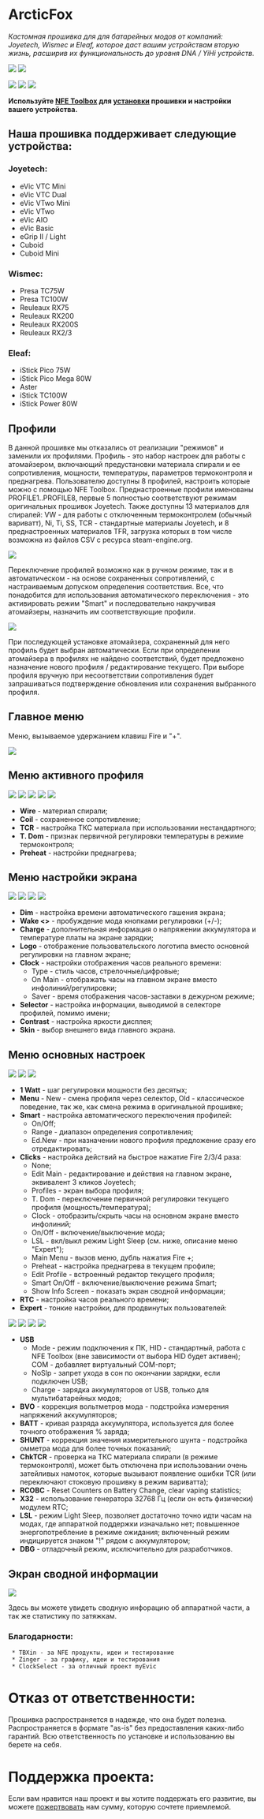 # ArcticFox
*Кастомная прошивка для для батарейных модов от компаний: Joyetech, Wismec и Eleaf, которое даст вашим устройствам вторую жизнь, расширив их функциональность до уровня DNA / YiHi устройств.*

![](http://i.imgur.com/JP4KC8A.png)
![](http://i.imgur.com/E1e7cs1.png)

![](http://i.imgur.com/kYJcp6I.png)
![](http://i.imgur.com/TnqNYK1.png)
![](http://i.imgur.com/0XTV9xD.png)

**Используйте [NFE Toolbox](https://github.com/TBXin/NFirmwareEditor/releases) для [установки](https://github.com/maelstrom2001/ArcticFox/wiki/How-to-install) прошивки и настройки вашего устройства.**

## Наша прошивка поддерживает следующие устройства:
### Joyetech:
* eVic VTC Mini
* eVic VTC Dual
* eVic VTwo Mini
* eVic VTwo
* eVic AIO
* eVic Basic
* eGrip II / Light
* Cuboid
* Cuboid Mini

### Wismec:
* Presa TC75W
* Presa TC100W
* Reuleaux RX75
* Reuleaux RX200
* Reuleaux RX200S
* Reuleaux RX2/3

### Eleaf:
* iStick Pico 75W
* iStick Pico Mega 80W
* Aster
* iStick TC100W
* iStick Power 80W

## Профили
В данной прошивке мы отказались от реализации "режимов" и заменили их профилями.
Профиль - это набор настроек для работы с атомайзером, включающий предустановки материала спирали и ее сопротивления, мощности, температуры, параметров термоконтроля и преднагрева.
Пользователю доступны 8 профилей, настроить которые можно с помощью NFE Toolbox. Преднастроенные профили именованы PROFILE1..PROFILE8, первые 5 полностью соответствуют режимам оригинальных прошивок Joyetech.
Также доступны 13 материалов для спиралей: VW - для работы с отключенным термоконтролем (обычный вариватт), Ni, Ti, SS, TCR - стандартные материалы Joyetech, и 8 преднастроенных материалов TFR, загрузка которых в том числе возможна из файлов CSV с ресурса steam-engine.org.

![](http://i.imgur.com/UjtY7Ir.png)

Переключение профилей возможно как в ручном режиме, так и в автоматическом - на основе сохраненных сопротивлений, с настраиваемым допуском определения соответствия. Все, что понадобится для использования автоматического переключения - это активировать режим "Smart" и последовательно накручивая атомайзеры, назначить им соответствующие профили.

![](http://i.imgur.com/fadryzQ.png)

При последующей установке атомайзера, сохраненный для него профиль будет выбран автоматически.
Если при определении атомайзера в профилях не найдено соответствий, будет предложено назначение нового профиля / редактирование текущего.
При выборе профиля вручную при несоответствии сопротивления будет запрашиваться подтверждение обновления или сохранения выбранного профиля.

## Главное меню

Меню, вызываемое удержанием клавиш Fire и "+".

![](http://i.imgur.com/XSWOLDJ.png)

## Меню активного профиля

![](http://i.imgur.com/mpg5ukP.png) ![](http://i.imgur.com/2UPcLHy.png) ![](http://i.imgur.com/yNH5crk.png) ![](http://i.imgur.com/kc0PYf7.png) ![](http://i.imgur.com/CNzn7vQ.png)

* **Wire** - материал спирали;
* **Coil** - сохраненное сопротивление;
* **TCR** - настройка ТКС материала при использовании нестандартного;
* **T. Dom** - признак первичной регулировки температуры в режиме термоконтроля;
* **Preheat** - настройки преднагрева;

## Меню настройки экрана

![](http://i.imgur.com/6jddZL9.png) ![](http://i.imgur.com/3fRgkGN.png) ![](http://i.imgur.com/FmVjNro.png) ![](http://i.imgur.com/2UYldpC.png)

* **Dim** - настройка времени автоматического гашения экрана;
* **Wake <>** - пробуждение мода кнопками регулировки (+/-);
* **Charge** - дополнительная информация о напряжении аккумулятора и температуре платы на экране зарядки;
* **Logo** - отображение пользовательского логотипа вместо основной регулировки на главном экране;
* **Clock** - настройки отображения часов реального времени:
     - Type - стиль часов, стрелочные/цифровые;
     - On Main - отображать часы на главном экране вместо инфолиний/регулировки;
     - Saver - время отображения часов-заставки в дежурном режиме;
* **Selector** - настройка информации, выводимой в селекторе профилей, помимо имени;
* **Contrast** - настройка яркости дисплея;
* **Skin** - выбор внешнего вида главного экрана.

## Меню основных настроек

![](http://i.imgur.com/aDuSk3n.png) ![](http://i.imgur.com/3JeWUqf.png) ![](http://i.imgur.com/8V1VCeo.png)

* **1 Watt** - шаг регулировки мощности без десятых;
* **Menu** - New - смена профиля через селектор, Old - классическое поведение, так же, как смена режима в оригинальной прошивке;
* **Smart** - настройка автоматического переключения профилей:
     - On/Off;
     - Range - диапазон определения сопротивления;
     - Ed.New - при назначении нового профиля предложение сразу его отредактировать;
* **Clicks** - настройка действий на быстрое нажатие Fire 2/3/4 раза:
     - None;
     - Edit Main - редактирование и действия на главном экране, эквивалент 3 кликов Joyetech;
     - Profiles - экран выбора профиля;
     - T. Dom - переключение первичной регулировки текущего профиля (мощность/температура);
     - Clock - отобразить/скрыть часы на основном экране вместо инфолиний;
     - On/Off -  включение/выключение мода;
     - LSL - вкл/выкл режим Light Sleep (см. ниже, описание меню "Expert");
     - Main Menu - вызов меню, дубль нажатия Fire +;
     - Preheat - настройка преднагрева в текущем профиле;
     - Edit Profile - встроенный редактор текущего профиля;
     - Smart On/Off - включение/выключение режима Smart;
     - Show Info Screen - показать экран сводной информации;
* **RTC** - настройка часов реального времени;
* **Expert** - тонкие настройки, для продвинутых пользователей:

![](http://i.imgur.com/UZBrHjJ.png) ![](http://i.imgur.com/7fT0pNi.png) ![](http://i.imgur.com/edejq3z.png) ![](http://i.imgur.com/FoH1vaE.png)

* **USB**
     - Mode - режим подключения к ПК, HID - стандартный, работа с NFE Toolbox (вне зависимости от выбора HID будет активен); COM - добавляет виртуальный COM-порт;
     - NoSlp - запрет ухода в сон по окончании зарядки, если подключен USB;
     - Charge - зарядка аккумуляторов от USB, только для мультибатарейных модов;
* **BVO** - коррекция вольтметров мода - подстройка измерения напряжений аккумуляторов;
* **BATT** - кривая разряда аккумулятора, используется для более точного отображения % заряда;
* **SHUNT** - коррекция значения измерительного шунта - подстройка омметра мода для более точных показаний;
* **ChkTCR** - проверка на ТКС материала спирали (в режиме термоконтроля), может быть отключена при использовании очень затейливых намоток, которые вызывают появление ошибки TCR (или переключают стоковую прошивку в режим вариватта);
* **RCOBC** - Reset Counters on Battery Change, clear vaping statistics;
* **X32** - использование генератора 32768 Гц (если он есть физически) модулем RTC;
* **LSL** - режим Light Sleep, позволяет достаточно точно идти часам на модах, где аппаратной поддержки изначально нет; повышенное энергопотребление в режиме ожидания; включенный режим индицируется знаком "!" рядом с аккумулятором;
* **DBG** - отладочный режим, исключительно для разработчиков.


## Экран сводной информации
![](http://i.imgur.com/2QoKfkX.png)

Здесь вы можете увидеть сводную инфорацию об аппаратной части, а так же статистику по затяжкам.

### Благодарности:
     * TBXin - за NFE продукты, идеи и тестирование
     * Zinger - за графику, идеи и тестирования
     * ClockSelect - за отличный проект myEvic

# Отказ от ответственности:

Прошивка распространяется в надежде, что она будет полезна. Распространяется в формате "as-is" без предоставления каких-либо гарантий. Всю ответственность по установке и использованию вы берете на себя.

# Поддержка проекта:
Если вам нравится наш проект и вы хотите поддержать его развитие, вы можете [пожертвовать](https://www.paypal.com/cgi-bin/webscr?cmd=_s-xclick&hosted_button_id=LQM7V9G4AP5UU) нам сумму, которую сочтете приемлемой.
